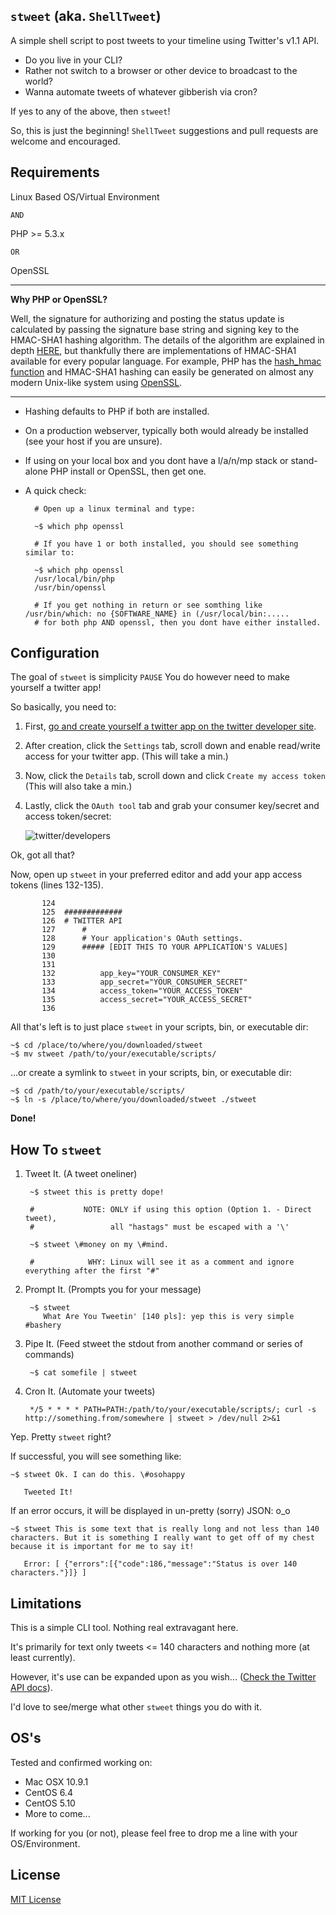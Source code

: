 `stweet` (aka. `ShellTweet`)
---

A simple shell script to post tweets to your timeline using Twitter's v1.1 API.

* Do you live in your CLI?
* Rather not switch to a browser or other device to broadcast to the world?
* Wanna automate tweets of whatever gibberish via cron?

If yes to any of the above, then `stweet`!

So, this is just the beginning! `ShellTweet` suggestions and pull requests are welcome and encouraged.

## Requirements

Linux Based OS/Virtual Environment

`AND`

PHP >= 5.3.x

`OR`

OpenSSL 

---

**Why PHP or OpenSSL?**

Well, the signature for authorizing and posting the status update is calculated by passing the signature base string and signing key to the HMAC-SHA1 hashing algorithm. The details of the algorithm are explained in depth [HERE](http://en.wikipedia.org/wiki/HMAC), but thankfully there are implementations of HMAC-SHA1 available for every popular language. For example, PHP has the [hash_hmac function](http://php.net/manual/en/function.hash-hmac.php) and HMAC-SHA1 hashing can easily be generated on almost any modern Unix-like system using [OpenSSL](http://www.openssl.org/docs/apps/dgst.html).

---

* Hashing defaults to PHP if both are installed.

* On a production webserver, typically both would already be installed (see your host if you are unsure).

* If using on your local box and you dont have a l/a/n/mp stack or stand-alone PHP install or OpenSSL, then get one.

* A quick check:

		# Open up a linux terminal and type:

		~$ which php openssl

		# If you have 1 or both installed, you should see something similar to:

		~$ which php openssl
		/usr/local/bin/php
		/usr/bin/openssl

		# If you get nothing in return or see somthing like /usr/bin/which: no {SOFTWARE_NAME} in (/usr/local/bin:.....
		# for both php AND openssl, then you dont have either installed.
  

## Configuration

The goal of `stweet` is simplicity `PAUSE` You do however need to make yourself a twitter app!

So basically, you need to:

1. First, [go and create yourself a twitter app on the twitter developer site](https://dev.twitter.com/apps/).
2. After creation, click the `Settings` tab, scroll down and enable read/write access for your twitter app. (This will take a min.)
3. Now, click the `Details` tab, scroll down and click `Create my access token` (This will also take a min.)
4. Lastly, click the `OAuth tool` tab and grab your consumer key/secret and access token/secret:

	![twitter/developers](http://api.marquelmedia.net/ss/OAuth_tool.png)

Ok, got all that?

Now, open up `stweet` in your preferred editor and add your app access tokens (lines 132-135).

		   124
		   125	#############
		   126	# TWITTER API
		   127	    #
		   128	    # Your application's OAuth settings.
		   129	    ##### [EDIT THIS TO YOUR APPLICATION'S VALUES]
		   130	
		   131	
		   132	        app_key="YOUR_CONSUMER_KEY"
		   133	        app_secret="YOUR_CONSUMER_SECRET"
		   134	        access_token="YOUR_ACCESS_TOKEN"
		   135	        access_secret="YOUR_ACCESS_SECRET"
		   136	


All that's left is to just place `stweet` in your scripts, bin, or executable dir:

    ~$ cd /place/to/where/you/downloaded/stweet
	~$ mv stweet /path/to/your/executable/scripts/

...or create a symlink to `stweet` in your scripts, bin, or executable dir:

    ~$ cd /path/to/your/executable/scripts/
	~$ ln -s /place/to/where/you/downloaded/stweet ./stweet

**Done!**

## How To `stweet`

1. Tweet It. (A tweet oneliner)

	    ~$ stweet this is pretty dope!

		#           NOTE: ONLY if using this option (Option 1. - Direct tweet), 
		#                 all "hastags" must be escaped with a '\'

	    ~$ stweet \#money on my \#mind.

		#            WHY: Linux will see it as a comment and ignore everything after the first "#"


2. Prompt It. (Prompts you for your message)

		~$ stweet
		   What Are You Tweetin' [140 pls]: yep this is very simple #bashery


3. Pipe It. (Feed stweet the stdout from another command or series of commands)

		~$ cat somefile | stweet


4. Cron It. (Automate your tweets)

		*/5 * * * * PATH=PATH:/path/to/your/executable/scripts/; curl -s http://something.from/somewhere | stweet > /dev/null 2>&1


Yep. Pretty `stweet` right?

If successful, you will see something like:

	~$ stweet Ok. I can do this. \#osohappy

	   Tweeted It!


If an error occurs, it will be displayed in un-pretty (sorry) JSON: o_o

	~$ stweet This is some text that is really long and not less than 140 characters. But it is something I really want to get off of my chest because it is important for me to say it!

	   Error: [ {"errors":[{"code":186,"message":"Status is over 140 characters."}]} ]

## Limitations

This is a simple CLI tool. Nothing real extravagant here.

It's primarily for text only tweets <= 140 characters and nothing more (at least currently).

However, it's use can be expanded upon as you wish... ([Check the Twitter API docs](https://dev.twitter.com/docs/api/1.1/)).

I'd love to see/merge what other `stweet` things you do with it.

## OS's

Tested and confirmed working on:

* Mac OSX 10.9.1
* CentOS 6.4
* CentOS 5.10
* More to come...

If working for you (or not), please feel free to drop me a line with your OS/Environment.

## License

[MIT License](http://api.marquelmedia.net/lic/LICENSE.md)


